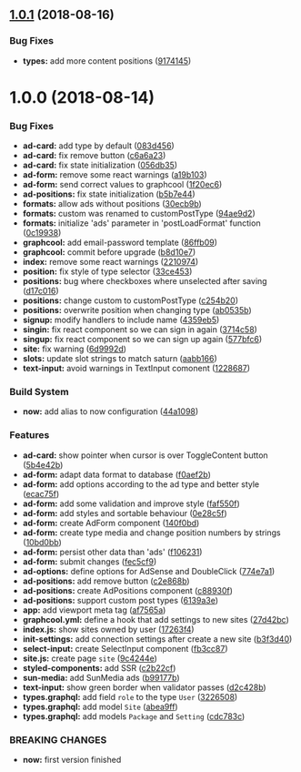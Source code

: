 ## [1.0.1](https://github.com/frontity/ads-form/compare/v1.0.0...v1.0.1) (2018-08-16)


### Bug Fixes

* **types:** add more content positions ([9174145](https://github.com/frontity/ads-form/commit/9174145))

# 1.0.0 (2018-08-14)


### Bug Fixes

* **ad-card:** add type by default ([083d456](https://github.com/frontity/ads-form/commit/083d456))
* **ad-card:** fix remove button ([c6a6a23](https://github.com/frontity/ads-form/commit/c6a6a23))
* **ad-card:** fix state initialization ([056db35](https://github.com/frontity/ads-form/commit/056db35))
* **ad-form:** remove some react warnings ([a19b103](https://github.com/frontity/ads-form/commit/a19b103))
* **ad-form:** send correct values to graphcool ([1f20ec6](https://github.com/frontity/ads-form/commit/1f20ec6))
* **ad-positions:** fix state initialization ([b5b7e44](https://github.com/frontity/ads-form/commit/b5b7e44))
* **formats:** allow ads without positions ([30ecb9b](https://github.com/frontity/ads-form/commit/30ecb9b))
* **formats:** custom was renamed to customPostType ([94ae9d2](https://github.com/frontity/ads-form/commit/94ae9d2))
* **formats:** initialize 'ads' parameter in 'postLoadFormat' function ([0c19938](https://github.com/frontity/ads-form/commit/0c19938))
* **graphcool:** add email-password template ([86ffb09](https://github.com/frontity/ads-form/commit/86ffb09))
* **graphcool:** commit before upgrade ([b8d10e7](https://github.com/frontity/ads-form/commit/b8d10e7))
* **index:** remove some react warnings ([2210974](https://github.com/frontity/ads-form/commit/2210974))
* **position:** fix style of type selector ([33ce453](https://github.com/frontity/ads-form/commit/33ce453))
* **positions:** bug where checkboxes where unselected after saving ([d17c016](https://github.com/frontity/ads-form/commit/d17c016))
* **positions:** change custom to customPostType ([c254b20](https://github.com/frontity/ads-form/commit/c254b20))
* **positions:** overwrite position when changing type ([ab0535b](https://github.com/frontity/ads-form/commit/ab0535b))
* **signup:** modify handlers to include name ([4359eb5](https://github.com/frontity/ads-form/commit/4359eb5))
* **singin:** fix react component so we can sign in again ([3714c58](https://github.com/frontity/ads-form/commit/3714c58))
* **singup:** fix react component so we can sign up again ([577bfc6](https://github.com/frontity/ads-form/commit/577bfc6))
* **site:** fix warning ([6d9992d](https://github.com/frontity/ads-form/commit/6d9992d))
* **slots:** update slot strings to match saturn ([aabb166](https://github.com/frontity/ads-form/commit/aabb166))
* **text-input:** avoid warnings in TextInput comonent ([1228687](https://github.com/frontity/ads-form/commit/1228687))


### Build System

* **now:** add alias to now configuration ([44a1098](https://github.com/frontity/ads-form/commit/44a1098))


### Features

* **ad-card:** show pointer when cursor is over ToggleContent button ([5b4e42b](https://github.com/frontity/ads-form/commit/5b4e42b))
* **ad-form:** adapt data format to database ([f0aef2b](https://github.com/frontity/ads-form/commit/f0aef2b))
* **ad-form:** add options according to the ad type and better style ([ecac75f](https://github.com/frontity/ads-form/commit/ecac75f))
* **ad-form:** add some validation and improve style ([faf550f](https://github.com/frontity/ads-form/commit/faf550f))
* **ad-form:** add styles and sortable behaviour ([0e28c5f](https://github.com/frontity/ads-form/commit/0e28c5f))
* **ad-form:** create AdForm component ([140f0bd](https://github.com/frontity/ads-form/commit/140f0bd))
* **ad-form:** create type media and change position numbers by strings ([10bd0bb](https://github.com/frontity/ads-form/commit/10bd0bb))
* **ad-form:** persist other data than 'ads' ([f106231](https://github.com/frontity/ads-form/commit/f106231))
* **ad-form:** submit changes ([fec5cf9](https://github.com/frontity/ads-form/commit/fec5cf9))
* **ad-options:** define options for AdSense and DoubleClick ([774e7a1](https://github.com/frontity/ads-form/commit/774e7a1))
* **ad-positions:** add remove button ([c2e868b](https://github.com/frontity/ads-form/commit/c2e868b))
* **ad-positions:** create AdPositions component ([c88930f](https://github.com/frontity/ads-form/commit/c88930f))
* **ad-positions:** support custom post types ([6139a3e](https://github.com/frontity/ads-form/commit/6139a3e))
* **app:** add viewport meta tag ([af7565a](https://github.com/frontity/ads-form/commit/af7565a))
* **graphcool.yml:** define a hook that add settings to new sites ([27d42bc](https://github.com/frontity/ads-form/commit/27d42bc))
* **index.js:** show sites owned by user ([17263f4](https://github.com/frontity/ads-form/commit/17263f4))
* **init-settings:** add connection settings after create a new site ([b3f3d40](https://github.com/frontity/ads-form/commit/b3f3d40))
* **select-input:** create SelectInput component ([fb3cc87](https://github.com/frontity/ads-form/commit/fb3cc87))
* **site.js:** create page `site` ([9c4244e](https://github.com/frontity/ads-form/commit/9c4244e))
* **styled-components:** add SSR ([c2b22cf](https://github.com/frontity/ads-form/commit/c2b22cf))
* **sun-media:** add SunMedia ads ([b99177b](https://github.com/frontity/ads-form/commit/b99177b))
* **text-input:** show green border when validator passes ([d2c428b](https://github.com/frontity/ads-form/commit/d2c428b))
* **types.graphql:** add field `role` to the type `User` ([3226508](https://github.com/frontity/ads-form/commit/3226508))
* **types.graphql:** add model `Site` ([abea9ff](https://github.com/frontity/ads-form/commit/abea9ff))
* **types.graphql:** add models `Package` and `Setting` ([cdc783c](https://github.com/frontity/ads-form/commit/cdc783c))


### BREAKING CHANGES

* **now:** first version finished

